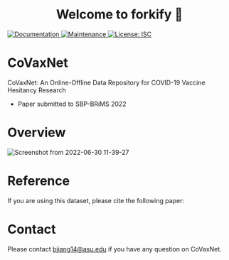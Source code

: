<h1 align="center">Welcome to forkify 👋</h1>
<p>
  </a>
  <a href="https://github.com/Jiangbohan/CoVaxNet#readme" target="_blank">
    <img alt="Documentation" src="https://img.shields.io/badge/documentation-yes-brightgreen.svg" />
  </a>
  <a href="https://github.com/Jiangbohan/CoVaxNet/graphs/commit-activity" target="_blank">
    <img alt="Maintenance" src="https://img.shields.io/badge/Maintained%3F-yes-green.svg" />
  </a>
  <a href="https://github.com/Jiangbohan/CoVaxNet/blob/master/LICENSE" target="_blank">
    <img alt="License: ISC" src="https://img.shields.io/github/license/Jiangbohan/CoVaxNet" />
  </a>
</p>

# CoVaxNet
CoVaxNet: An Online-Offline Data Repository for COVID-19 Vaccine Hesitancy Research
- Paper submitted to SBP-BRiMS 2022

# Overview
![Screenshot from 2022-06-30 11-39-27](https://user-images.githubusercontent.com/32824402/176753552-24aebc9c-5e3e-4398-851e-59c9206f11b5.png)

# Reference
If you are using this dataset, please cite the following paper:

# Contact
Please contact bjiang14@asu.edu if you have any question on CoVaxNet.


